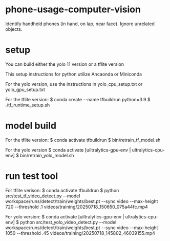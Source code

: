 # phone-usage-computer-vision
Identify handheld phones (in hand, on lap, near face). Ignore unrelated objects.

# setup
You can build either the yolo 11 version or a tflite version

This setup instructions for python utilize Ancaonda or Miniconda

For the yolo version, use the instructions in yolo_cpu_setup.txt or yolo_gpu_setup.txt

For the tflite version:
  $ conda create --name tfbuildrun python=3.9
  $ ./tf_runtime_setup.sh

# model build

For the tflite version:
  $ conda activate tfbuildrun
  $ bin/retrain_tf_model.sh

For the yolo version
  $ conda activate [uiltralytics-gpu-env | ultralytics-cpu-env]
  $ bin/retrain_yolo_model.sh

# run test tool

For tflite verison:
  $ conda activate tfbuildrun
  $ python src/test_tf_video_detect.py --model workspace/runs/detect/train/weights/best.pt --sync video --max-height 720 --threshold .1 videos/training/20250718_150650_075a44fc.mp4

For yolo version:
  $ conda activate [uiltralytics-gpu-env | ultralytics-cpu-env]
  $ python src/test_yolo_video_detect.py --model workspace/runs/detect/train/weights/best.pt --sync video --max-height 1050 --threshold .45 videos/training/20250718_145802_46039155.mp4

